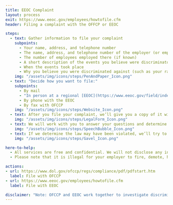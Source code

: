 ```yaml
---
title: EEOC Complaint
layout: process
exit: https://www.eeoc.gov/employees/howtofile.cfm
header: Filing a complaint with the OFFCP or EEOC

steps:
  - text: Gather information to file your complaint
    subpoints:
      - Your name, address, and telephone number
      - The name, address, and telephone number of the employer (or employment agency or union) you want to file a complaint against
      - The number of employees employed there (if known)
      - A short description of the events you believe were discriminatory (for example, you were fired, demoted, harassed)
      - When the events took place
      - Why you believe you were discriminated against (such as your race, color, religion, sex, pregnancy, gender identity, and sexual orientation, national origin, age (40 or older), disability, genetic information, or veteran status)
    img: "/assets/img/icons/steps/PenAndPaper_Icon.png"
  - text: "Decide how you want to file:"
    subpoints:
      - By mail
      - "In person at a regional [EEOC](https://www.eeoc.gov/field/index.cfm) or [OFCCP](https://www.dol.gov/ofccp/contacts/regkeyp.htm) office"
      - By phone with the EEOC
      - By fax with OFCCP
    img: "/assets/img/icons/steps/Website_Icon.png"
  - text: After you file your complaint, we’ll give you a copy of it with a complaint number. We’ll review your complaint and contact you if we need more information.
    img: "/assets/img/icons/steps/LegalForm_Icon.png"
  - text: We will work with you to answer your questions and determine whether an investigation is the best course of action.
    img: "/assets/img/icons/steps/SpeechBubble_Icon.png"
  - text: If we determine the law may have been violated, we’ll try to reach a voluntary settlement with the employer. If we find sufficient evidence during the investigation, you may be entitled to monetary relief or other remedies.
    img: "/assets/img/icons/steps/Gavel_Icon.png"

here-to-help:
  - All services are free and confidential. We will not disclose any information to your employer unless you decide to file a formal complaint.
  - Please note that it is illegal for your employer to fire, demote, harass, or otherwise retaliate against you for filing a complaint with the OFCCP or EEOC.

actions:
- url: https://www.dol.gov/ofccp/regs/compliance/pdf/pdfstart.htm
  label: File with OFCCP
- url: https://www.eeoc.gov/employees/howtofile.cfm
  label: File with EEOC

disclaimer: "Note: OFCCP and EEOC work together to investigate discrimination, and each agency can accept discrimination complaints on behalf of the other agency. The agency you file a complaint with will determine whether it should handle the complaint, or refer it to the other agency and inform you of the referral."
---
```

